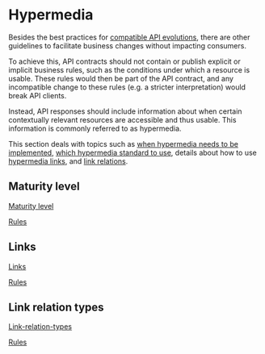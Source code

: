 # Hypermedia

Besides the best practices for [compatible API evolutions](../../020_GENERAL-GUIDELINES/030_Compatibility/010_Compatible-changes/index.md), there are other guidelines to facilitate business changes without impacting consumers.

To achieve this, API contracts should not contain or publish explicit or implicit business rules, such as the conditions under which a resource is usable. These rules would then be part of the API contract, and any incompatible change to these rules (e.g. a stricter interpretation) would break API clients.

Instead, API responses should include information about when certain contextually relevant resources are accessible and thus usable. This information is commonly referred to as hypermedia.

This section deals with topics such as [when hypermedia needs to be implemented](@guidelines/R000033), [which hypermedia standard to use](@guidelines/R000036), details about how to use [hypermedia links](./020_Links/index.md), and [link relations](./030_Link-relation-types/index.md).


## Maturity level

[<!--INCLUDE-->Maturity level](../hypermedia/maturity-level/maturity-level.md)

[<!--RULES-->Rules](../hypermedia/maturity-level/rules/)

## Links

[<!--INCLUDE-->Links](../hypermedia/links/links.md)

[<!--RULES-->Rules](../hypermedia/links/rules/)

## Link relation types

[<!--INCLUDE-->Link-relation-types](../hypermedia/link-relation-types/link-relation-types.md)

[<!--RULES-->Rules](../hypermedia/link-relation-types/rules/)
